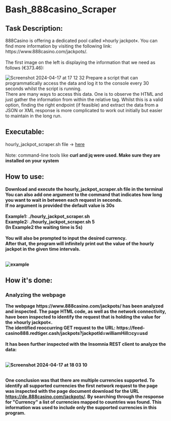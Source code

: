 # Bash_888casino_Scraper

<h2>Task Description:</h2>
888Casino is offering a dedicated pool called »hourly jackpot«. You can find more information by visiting the following link:
<br> https://www.888casino.com/jackpots/.
<br><br>
The first image on the left is displaying the information that we need as follows (€373.46):

![Screenshot 2024-04-17 at 17 12 32](https://github.com/filiph-r/Java_888casino_Scraper/assets/48492507/41db4801-3cef-4acd-8465-1c9eeac00bc0)
Prepare a script that can programmatically access the data and log it to the console every 30 seconds whilst the script is running.<br>
There are many ways to access this data. One is to observe the HTML and just gather the information from within the relative tag. Whilst this is a valid option, finding the right endpoint (if feasible) and extract the data from a JSON or XML response is more complicated to work out initially but easier to maintain in the long run.<br>

<h2>Executable:</h2>

hourly_jackpot_scraper.sh file -> [here](https://raw.githubusercontent.com/filiph-r/Bash_888casino_Scraper-/main/hourly_jackpot_scraper.sh)<br><br>
Note: command-line tools like <b>curl<b> and <b>jq<b> were used. Make sure they are installed on your system


<h2>How to use:</h2>
Download and execute the hourly_jackpot_scraper.sh file in the terminal<br>
You can also add one argument to the command that indicates how long you want to wait in between each request in seconds. <br>
If no argument is provided the default value is 30s<br><br>
Example1: ./hourly_jackpot_scraper.sh<br>
Example2: ./hourly_jackpot_scraper.sh 5<br>
(In Example2 the waiting time is 5s)<br><br>
You will also be prompted to input the desired currency.<br>
After that, the program will infinitely print out the value of the hourly jackpot in the given time intervals.<br><br>

![example](https://github.com/filiph-r/Java_888casino_Scraper/assets/48492507/2d31c117-5adb-4b31-8843-fb4b2de5b1bb)

<h2>How it's done:</h2>
<h3>Analyzing the webpage</h3>
The webpage https://www.888casino.com/jackpots/ has been analyzed and inspected. The page HTML code, as well as the network connectivity, have been inspected to identify the request that is holding the value for the »hourly jackpot«. <br>
The identified reoccurring GET request to the URL: https://feed-casino888.redtiger.cash/jackpots?jackpotId=williamHill&currency=usd <br><br>
It has been further inspected with the Insomnia REST client to analyze the data: <br><br>

![Screenshot 2024-04-17 at 18 03 10](https://github.com/filiph-r/Java_888casino_Scraper/assets/48492507/cf4c7013-94a7-40c8-9d63-d48fdf0d1afe)<br><br>

One conclusion was that there are multiple currencies supported. To identify all supported currencies the first network request to the page was inspected with the page document download for the URL https://de.888casino.com/jackpots/. By searching through the response for "Currency" a list of currencies mapped to countries was found. This information was used to include only the supported currencies in this program.<br><br>

